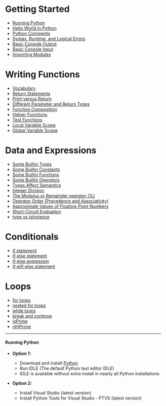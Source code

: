# Getting Started
 - [Running Python](#running-python) 
 - [Hello World in Python](basic.py)
 - [Python Comments](basic.py) 
 - [Syntax, Runtime, and Logical Errors](basic.py)
 - [Basic Console Output](basic.py)
 - [Basic Console Input](basic.py) 
 - [Importing Modules](basic.py) 

# Writing Functions 
 - [Vocabulary](functions.py)
 - [Return Statements](functions.py)
 - [Print versus Return](functions.py)
 - [Different Parameter and Return Types](functions.py)
 - [Function Composition](functions.py)
 - [Helper Functions](functions.py)
 - [Test Functions](functions.py)
 - [Local Variable Scope](functions.py)
 - [Global Variable Scope](functions.py)

# Data and Expressions
 - [Some Builtin Types](data.py)
 - [Some Builtin Constants](data.py)
 - [Some Builtin Functions](data.py)
 - [Some Builtin Operators](data.py)
 - [Types Affect Semantics](data.py)
 - [Integer Division](data.py)
 - [The Modulus or Remainder operator (%)](data.py)
 - [Operator Order (Precedence and Associativity)](data.py)
 - [Approximate Values of Floating-Point Numbers](data.py)
 - [Short-Circuit Evaluation](data.py)
 - [type vs isinstance](data.py)

# Conditionals
 - [if statement](conditionals.py)
 - [if-else statement](conditionals.py)
 - [if-else expression](conditionals.py)
 - [if-elif-else statement](conditionals.py)

# Loops
 - [for loops](loops.py)
 - [nested for loops](loops.py)
 - [while loops](loops.py)
 - [break and continue](loops.py)
 - [isPrime](loops.py)
 - [nthPrime](loops.py)

---

#### Running Python
 - **Option 1:**
    - Download and install [Python](https://www.python.org/)
    - Run IDLE (The default Python text editor IDLE)
    - IDLE is available without extra install in nearly all Python installations

- **Option 2:**
    - Install Visual Studio (latest version)
    - Install Python Tools for Visual Studio - PTVS (latest version)
